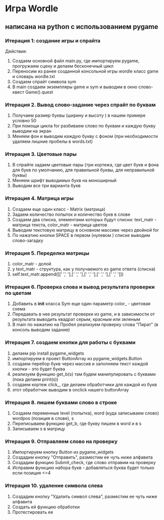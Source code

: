 # Игра Wordle

## написана на python с использованием pygame

### Итерация 1: создание игры и спрайта


Действия:

1. Создаем основной файл main.py, где импортируем pygame, прогружаем сцену и делаем бесконечный цикл 
2. Переносим из ранее созданной консольной игры wordle класс game и словарь wordle.txt
3. Создаем спрайт символа sym
4. В main создаем экземпляры game и sym и выводим в окно слово-квест Game().quest


### Итерация 2. Вывод слово-задание через спрайт по буквам

1. Получаем размер буквы (ширину и высоту ) в нашем примере условно 50
2. При помощи цикла for разбиваем слово по буквам и каждую букву выводим на экран
3. Меняем фон и выводим каждую букву с фоном (при необходимости удаляем лишние пробелы в words.txt)


### Итерация 3. Цветовые пары

1. В спрайте задаем цветовые пары (три кортежа, где цвет букв и фона для букв по умолчанию, для правильной буквы, для неправильной буквы)
2. Меняем шрифт выводимых букв на моноширный
3. Выводим все три варианта букв

### Итерация 4. Матрица игры

1. Создаем еще один класс - Matrix (матрица)
2. Задаем количество попыток и количество букв в слове
3. Создаем два списка, элементами которых будут списки: text_matr - матрица текста, color_matr - матрица цветов
4. Выводим текстовую матрицу в основном массиве через двойной for
5. По нажатию кнопки SPACE в первом (нулевом ) списке выводим слово-загадку

### Итерация 5. Переделка матрицы

1. color_matr - долой
2. у text_matr - структура, как у получаемого из game ответа (списка)
3. self.text_matr.append([[' ',' '],[' ',' '],[' ',' '],[' ',' '],[' ',' ']])


### Итерация 6. Проверка слова и вывод результата проверки по цветам

1. Добавить в __init__ класса Sym еще один параметр color_ - цветовая схема
2. Передавать в нее результат проверки из game, и в зависимости от результата выводить квадрат серым, красным или зеленым
3. В main по нажатию на Пробел реализуем проверку слова "Пират" (в консоль выводим задание)


### Итерация 7. создаем кнопки для работы с буквами

1. делаем pip install pygame_widgets
2. импортируем в проект ButtonArray из pygame_widgets.Button
3. создаем перебор букв через массив и заполняем текст каждой кнопки - это будет буква
4. реализуем функцию get_b(s) там будем манипулировать с буквами (пока делаем print(s))
5. создаем кортеж click_, где делаем обработчики для каждой из букв
6. этот обработчик выводим в onclick нашего buttonArray

### Итерация 8. пишем буквами слово в строке

1. Создаем переменные level (попытка), word (куда записываем слово) wordpos (позиция в слове), s
2. Переписываем функцию get_b, где букву пишем в word и в s
3. Записываем s в матрицу

### Итерация 9. Отправляем слово на проверку

1. Импортируем кнопку Button из pygame_widgets 
2. Создадим кнопку "Отправить", разместим ее чуть ниже алфавита
3. Создадим функцию Submit_check, где слово отправим на проверку
4. Исправим функцию набора букв - добавляться буква будет только если позиция <=4


### Итерация 10. удаление символа слева 
1. Создадим кнопку "Удалить символ слева", разместим ее чуть ниже алфавита
2. Создать ей функцию обработки
3. Протестировать ее
